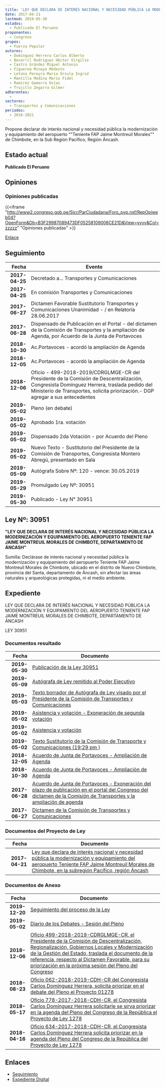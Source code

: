 ```yaml
---
title: 'LEY QUE DECLARA DE INTERÉS NACIONAL Y NECESIDAD PÚBLICA LA MODERNIZACIÓN Y EQUIPAMIENTO DEL AEROPUERTO "TENIENTE FAP JAIME MONTREUIL MORALES" DE CHIMBOTE, EN LA SUB REGIÓN PACÍFICO, REGIÓN ÁNCASH'
date: 2017-04-21
lastmod: 2019-05-30
estados: 
  - Publicado El Peruano
proponentes: 
  - Congreso
grupos: 
  - Fuerza Popular
autores: 
  - Domínguez Herrera Carlos Alberto
  - Becerril Rodríguez Héctor Virgilio
  - Castro Grández Miguel Antonio
  - Figueroa Minaya Modesto
  - Letona Pereyra María Úrsula Ingrid
  - Mantilla Medina Mario Fidel
  - Ramírez Gamarra Osías
  - Trujillo Zegarra Gilmer
adherentes: 
  - 
sectores: 
  - Transportes y Comunicaciones
periodos: 
  - 2016-2021
---
```


Propone declarar de interés nacional y necesidad pública la modernización y equipamiento del aeropuerto ""Teniente FAP Jaime Montreuil Morales"" de Chimbote, en la Sub Región Pacífico, Región Áncash.


## Estado actual

**Publicado El Peruano**

## Opiniones

### Opiniones publicadas

{{<iframe "http://www2.congreso.gob.pe/Sicr/ParCiudadana/Foro_pvp.nsf/RepOpiweb04?OpenForm&Db=B3F29987089473DF05258109006CE21D&View=yyyy&Col=zzzzz" "Opiniones publicadas" >}}

[Enlace](http://www2.congreso.gob.pe/Sicr/ParCiudadana/Foro_pvp.nsf/RepOpiweb04?OpenForm&Db=B3F29987089473DF05258109006CE21D&View=yyyy&Col=zzzzz)

## Seguimiento

| Fecha | Evento |
|------:|--------|
| **2017-04-25** | Decretado a... Transportes y Comunicaciones|
| **2017-04-25** | En comisión Transportes y Comunicaciones|
| **2017-06-27** | Dictamen Favorable Sustitutorio Transportes y Comunicaciones Unanimidad - / en Relatoría 28.06.2017|
| **2017-06-28** | Dispensado de Publicación en el Portal - del dictamen de la Comisión de Transportes y la ampliación de Agenda, por Acuerdo de la Junta de Portavoces|
| **2018-10-30** | Ac.Portavoces - acordó la ampliación de Agenda|
| **2018-12-05** | Ac.Portavoces - acordó la ampliación de Agenda|
| **2018-12-06** | Oficio - 499-2018-2019/CDRGLMGE-CR del Presidente de la Comisión de Descentralización, Congresista Domínguez Herrera, traslada pedido del Ministerio de Transportes, solicita priorización.- DGP agregar a sus antecedentes|
| **2019-05-02** | Pleno (en debate)|
| **2019-05-02** | Aprobado 1ra. votación|
| **2019-05-02** | Dispensado 2da Votación - por Acuerdo del Pleno|
| **2019-05-02** | Nuevo Texto - Sustitutorio del Presidente de la Comisión de Transportes, Congresista Montero Abregú, presentado en Sala|
| **2019-05-09** | Autógrafa Sobre Nº: 120 - vence: 30.05.2019|
| **2019-05-29** | Promulgado Ley Nº: 30951|
| **2019-05-30** | Publicado - Ley N° 30951|

## Ley Nº: 30951

**"LEY QUE DECLARA DE INTERÉS NACIONAL Y NECESIDAD PÚBLICA LA MODERNIZACIÓN Y EQUIPAMIENTO DEL AEROPUERTO TENIENTE FAP JAIME MONTREUIL MORALES DE CHIMBOTE, DEPARTAMENTO DE ÁNCASH"**

Sumilla: Declárase de interés nacional y necesidad pública la modernización y equipamiento del aeropuerto Teniente FAP Jaime Montreuil Morales de Chimbote, ubicado en el distrito de Nuevo Chimbote, provincia del Santa, departamento de Áncash, sin afectar las áreas naturales y arqueológicas protegidas, ni el medio ambiente.


## Expediente

LEY QUE DECLARA DE INTERÉS NACIONAL Y NECESIDAD PÚBLICA LA MODERNIZACIÓN Y EQUIPAMIENTO DEL AEROPUERTO TENIENTE FAP JAIME MONTREUIL MORALES DE CHIMBOTE, DEPARTAMENTO DE ÁNCASH

LEY 30951


### Documentos resultado

| Fecha | Documento |
|------:|--------|
| **2019-05-30** | [Publicación de la Ley 30951](http://www.leyes.congreso.gob.pe/Documentos/2016_2021/ADLP/Normas_Legales/30951-LEY.pdf) |
| **2019-05-09** | [Autógrafa de Ley remitido al Poder Ejecutivo](http://www.leyes.congreso.gob.pe/Documentos/2016_2021/ADLP/Texto_Aprobado/AU0127820190509.pdf) |
| **2019-05-03** | [Texto borrador de Autógrafa de Ley visado por el Presidente de la Comisión de Transportes y Comunicaciones](http://www.leyes.congreso.gob.pe/Documentos/2016_2021/Texto_Borrador_de_Autografa/BAU0127820190503.pdf) |
| **2019-05-02** | [Asistencia y votación - Exoneración de segunda votación](http://www.leyes.congreso.gob.pe/Documentos/2016_2021/Asistencia_y_Votacion/Proyectos_de_Ley/Exoneracion_de_Segunda_Votacion/AVESV0127820190502.pdf) |
| **2019-05-02** | [Asistencia y votación](http://www.leyes.congreso.gob.pe/Documentos/2016_2021/Asistencia_y_Votacion/Proyectos_de_Ley/AV0127820190502.pdf) |
| **2019-05-02** | [Texto Sustitutorio de la Comisión de Transporte y Comunicaciones (19:29 pm )](http://www.leyes.congreso.gob.pe/Documentos/2016_2021/Texto_Sustitutorio/Proyectos_de_Ley/TS0127820190502.pdf) |
| **2018-12-05** | [Acuerdo de Junta de Portavoces - Ampliación de Agenda](http://www.leyes.congreso.gob.pe/Documentos/2016_2021/Acuerdos/Junta_Portavoces/AJP0127820181205.pdf) |
| **2018-10-30** | [Acuerdo de Junta de Portavoces - Ampliación de Agenda](http://www.leyes.congreso.gob.pe/Documentos/2016_2021/Acuerdos/Junta_Portavoces/AJP0127820181030.pdf) |
| **2017-06-28** | [Acuerdo de Junta de Portavoces - Exoneración del plazo de publicación en el portal del Congreso del dictamen de la Comisión de Transportes y la ampliación de agenda](http://www.leyes.congreso.gob.pe/Documentos/2016_2021/Acuerdos/Junta_Portavoces/AJP0127820170628.pdf) |
| **2017-06-27** | [Dictamen de la Comisión de Transportes y Comunicaciones](http://www.leyes.congreso.gob.pe/Documentos/2016_2021/Dictamenes/Proyectos_de_Ley/01278DC23MAY20170627.pdf) |

### Documentos del Proyecto de Ley

| Fecha | Documento |
|------:|--------|
| **2017-04-21** | [Ley que declara de interés nacional y necesidad pública la modernización y equipamiento del aeropuerto Teniente FAP Jaime Montreuil Morales de Chimbote, en la subregión Pacífico, región Áncash](http://www.leyes.congreso.gob.pe/Documentos/2016_2021/Proyectos_de_Ley_y_de_Resoluciones_Legislativas/PL0127820170421.pdf) |

### Documentos de Anexo

| Fecha | Documento |
|------:|--------|
| **2019-12-20** | [Seguimiento del proceso de la Ley](http://www.leyes.congreso.gob.pe/Documentos/2016_2021/Seguimiento_de_Proyectos_de_Ley/01278PL20191220.pdf) |
| **2019-05-02** | [Diario de los Debates - Sesión del Pleno](http://www2.congreso.gob.pe/Sicr/DiarioDebates/Publicad.nsf/SesionesPleno/05256D6E0073DFE9052583EF007814B2/$FILE/SLO-2018-7.pdf) |
| **2018-12-06** | [Oficio 499-2018-2019-CDRGLMGE-CR, el Presidente de la Comisión de Descentralización, Regionalización, Gobiernos Locales y Modernización de la Gestión del Estado, traslada el documento de la referencia, respecto al Dictamen Favorable, para su priorización en la próxima sesión del Pleno del Congreso](http://www.leyes.congreso.gob.pe/Documentos/2016_2021/Oficios/Comisiones_Ordinarias/OFICIO-499-2018-2019-CDRGLMGE-CR.pdf) |
| **2018-08-23** | [Oficio 062-2018-2019-CDH-CR del Congresista Carlos Domínguez Herrera, solicita priorizar en el debate del Pleno el Proyecto 01278](http://www.leyes.congreso.gob.pe/Documentos/2016_2021/Oficios/Congresistas/OFICIO-062-2018-2019-CDH-CR.pdf) |
| **2018-05-17** | [Oficio 778-2017-2018-CDH-CR, el Congresista Carlos Domínguez Herrera solicitarle se sirva priorizar en la agenda del Pleno del Congreso de la República el Proyecto de Ley 1278](http://www.leyes.congreso.gob.pe/Documentos/2016_2021/Oficios/Congresistas/OFICIO-778-2017-2018-CDH-CR.pdf) |
| **2018-04-16** | [Oficio 634-2017-2018-CDH-CR, el Congresista Carlos Domínguez Herrera solicita priorizar en la agenda del Pleno del Congreso de la República del Proyecto de Ley 1278](http://www.leyes.congreso.gob.pe/Documentos/2016_2021/Oficios/Congresistas/OFICIO-634-2017-2018-CDH-CR.pdf) |

## Enlaces 

- [Seguimiento](http://www2.congreso.gob.pe/Sicr/TraDocEstProc/CLProLey2016.nsf/f7fff46988ca05b1052578e100829cc7/d9476a02a33372060525810900603d16?OpenDocument)
- [Expediente Digital](http://www2.congreso.gob.pehttp://www2.congreso.gob.pe/Sicr/TraDocEstProc/CLProLey2016.nsf/f7fff46988ca05b1052578e100829cc7/d9476a02a33372060525810900603d16?OpenDocument&Click=05257FB7005EB655.eb71d0cf91d8294e05256cdf006b5706/$Body/0.1C6C)
